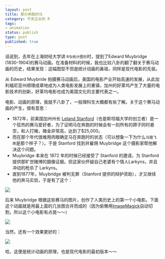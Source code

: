 ```yaml
---
layout: post
title: 那只奔跑的马
category: 不务正业的 R
tags: 
- animation
status: publish
type: post
published: true
---
```


话说到，去年在上海财经大学讲 `R与统计图形`时，提到了Edward Muybridge (1830-1904)的赛马动画。在准备材料的时候，我也比较八卦的翻了翻关于赛马动画的历史，结果发现：这幅图型不但是统计动画的鼻祖，同样是现代电影的先驱。


从 Edward Muybride 拍摄赛马动画后，美国的电影产业开始高速的发展，从此加利福尼亚州顺理成章地成为人类电影发展上的重镇，加州的好莱坞产生了大量的电影技术的创新，好莱坞电影也成为美国文化的主要代表之一。

电影、动画的原理，我就不八卦了，一般理科生大概都有些了解。关于这个赛马动画的产生，很有意思：

- 1872年，前美国加州州长 [Leland Stanford](http://en.wikipedia.org/wiki/Leland_Stanford)（也是斯坦福大学的创立者）是一个狂热的赛马爱好者，为了证明马在奔跑的时候会有一刻所有的蹄子同时悬空，和人打赌，赌金非常高，达到了$25,000。
- 而在那个年代很难用肉眼确定马在奔跑时的状态（可以想象一下为什么`马踏飞燕`是那个样子？）。于是 Stanford 找到并雇佣 Muybridge 这个摄影家帮他解决这个问题。
- Muybridge 本来在 1872 年的时候已经接受了 Stanford 的邀请，为 Stanford 提供那旷世赌博的摄像证据。但这家伙怀疑自己老婆有个情人Larkyns，并且冲动的枪杀了 Larkyns。
- 直到1877年，Muybridge 被判无罪（Stanford 提供的辩护资助），才又继续他的奔马实验，于是有了这个：

<img src="https://pic-1300049111.cos.ap-beijing.myqcloud.com/img/20201225154627.png"/>

后来 Muybridge 根据这些赛马的图片，创作了人类历史上的第一个小电影。下面这个动画就是用最上面的几张图合并而成的（因为偷懒用[ImageMagick](http://www.imagemagick.technocozy.com/)自动切割，所以这个小电影有点晃～～）

<img src="https://pic-1300049111.cos.ap-beijing.myqcloud.com/img/sbjyi.gif"/>

当然，还有一个效果更好的：

![](http://upload.wikimedia.org/wikipedia/commons/thumb/d/dd/Muybridge_race_horse_animated.gif/220px-Muybridge_race_horse_animated.gif)

哈，这便是统计动画的原理，也是现代电影的最初版本～～
